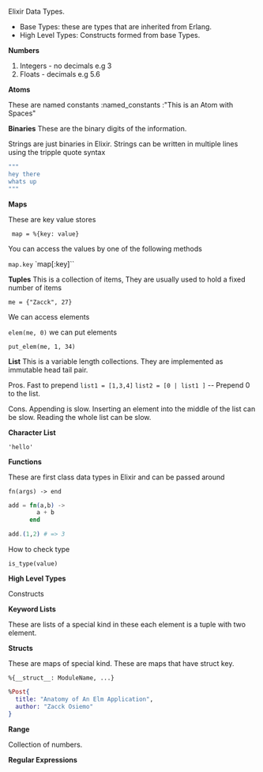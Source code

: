 Elixir Data Types.
- Base Types: these are types that are inherited from Erlang.
- High Level Types: Constructs formed from base Types.

**Numbers**

1. Integers - no decimals e.g 3
2. Floats - decimals e.g 5.6

**Atoms**

These are named constants
:named_constants
:"This is an Atom with Spaces"

**Binaries**
These are the binary digits of the information.

Strings are just binaries in Elixir.
Strings can be written in multiple lines using the tripple quote syntax

```elm
"""
hey there
whats up
"""
```


**Maps**

These are key value stores

` map = %{key: value}`

You can access the values by one of the following methods

`map.key`
`map[:key]``


**Tuples**
This is a collection of items, They are usually used to hold a fixed number of items

`me = {"Zacck", 27}`

We can access elements

`elem(me, 0)`
we can put elements

`put_elem(me, 1, 34)`

**List**
This is a variable length collections.
They are implemented as immutable head tail pair.

Pros.
Fast to prepend
`list1 = [1,3,4]`
`list2 = [0 | list1 ]` -- Prepend 0 to the list.

Cons.
Appending is slow.
Inserting an element into the middle of the list can be slow.
Reading the whole list can be slow.

**Character List**

`'hello'`


**Functions**

These are first class data types in Elixir and can be passed around

`fn(args) -> end`

```Elixir
add = fn(a,b) ->
        a + b
      end

add.(1,2) # => 3  
```

How to check type

`is_type(value)`

**High Level Types**

Constructs

**Keyword Lists**

These are lists of a special kind in these each element is a tuple with two element.

**Structs**

These are maps of special kind. These are maps that have struct key.

`%{__struct__: ModuleName, ...}`


```Elixir
%Post{
  title: "Anatomy of An Elm Application",
  author: "Zacck Osiemo"
}
```

**Range**

Collection of numbers.

**Regular Expressions**
